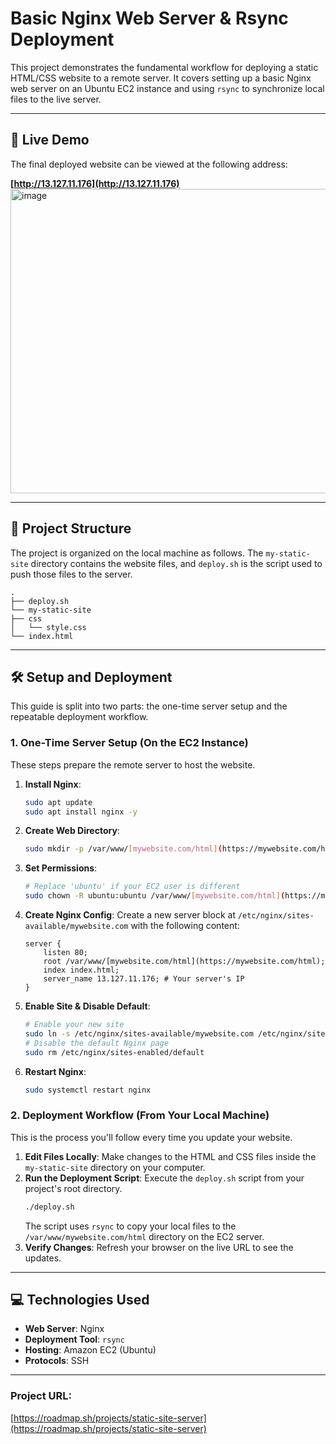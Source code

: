 # Basic Nginx Web Server & Rsync Deployment

This project demonstrates the fundamental workflow for deploying a static HTML/CSS website to a remote server. It covers setting up a basic Nginx web server on an Ubuntu EC2 instance and using `rsync` to synchronize local files to the live server.

---

## 🚀 Live Demo

The final deployed website can be viewed at the following address:

**[http://13.127.11.176](http://13.127.11.176)**
<img width="1647" height="487" alt="image" src="https://github.com/user-attachments/assets/9b0f7c7f-3661-4c2e-b183-127c98586d37" />



---

## 📂 Project Structure

The project is organized on the local machine as follows. The `my-static-site` directory contains the website files, and `deploy.sh` is the script used to push those files to the server.

```
.
├── deploy.sh
└── my-static-site
├── css
│   └── style.css
└── index.html

```
---

## 🛠️ Setup and Deployment

This guide is split into two parts: the one-time server setup and the repeatable deployment workflow.

### 1. One-Time Server Setup (On the EC2 Instance)

These steps prepare the remote server to host the website.

1.  **Install Nginx**:
    ```bash
    sudo apt update
    sudo apt install nginx -y
    ```
2.  **Create Web Directory**:
    ```bash
    sudo mkdir -p /var/www/[mywebsite.com/html](https://mywebsite.com/html)
    ```
3.  **Set Permissions**:
    ```bash
    # Replace 'ubuntu' if your EC2 user is different
    sudo chown -R ubuntu:ubuntu /var/www/[mywebsite.com/html](https://mywebsite.com/html)
    ```
4.  **Create Nginx Config**: Create a new server block at `/etc/nginx/sites-available/mywebsite.com` with the following content:
    ```nginx
    server {
        listen 80;
        root /var/www/[mywebsite.com/html](https://mywebsite.com/html);
        index index.html;
        server_name 13.127.11.176; # Your server's IP
    }
    ```
5.  **Enable Site & Disable Default**:
    ```bash
    # Enable your new site
    sudo ln -s /etc/nginx/sites-available/mywebsite.com /etc/nginx/sites-enabled/
    # Disable the default Nginx page
    sudo rm /etc/nginx/sites-enabled/default
    ```
6.  **Restart Nginx**:
    ```bash
    sudo systemctl restart nginx
    ```

### 2. Deployment Workflow (From Your Local Machine)

This is the process you'll follow every time you update your website.

1.  **Edit Files Locally**: Make changes to the HTML and CSS files inside the `my-static-site` directory on your computer.
2.  **Run the Deployment Script**: Execute the `deploy.sh` script from your project's root directory.
    ```bash
    ./deploy.sh
    ```
    The script uses `rsync` to copy your local files to the `/var/www/mywebsite.com/html` directory on the EC2 server.
3.  **Verify Changes**: Refresh your browser on the live URL to see the updates.

---

## 💻 Technologies Used

* **Web Server**: Nginx
* **Deployment Tool**: `rsync`
* **Hosting**: Amazon EC2 (Ubuntu)
* **Protocols**: SSH

---

### Project URL:
[https://roadmap.sh/projects/static-site-server](https://roadmap.sh/projects/static-site-server)

